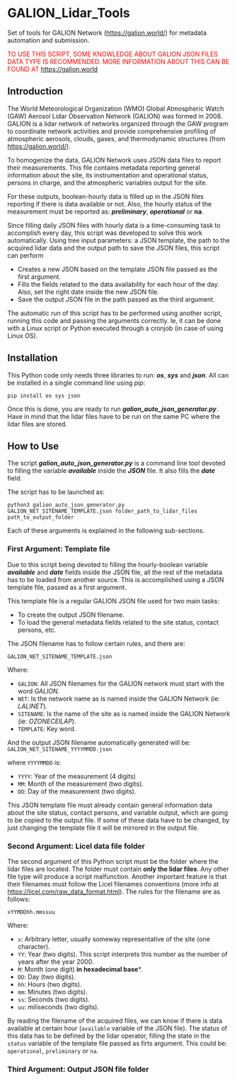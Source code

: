 # GALION_Lidar_Tools
Set of tools for GALION Network (https://galion.world/) for metadata automation and submission.

<span style="color:red"> TO USE THIS SCRIPT, SOME KNOWLEDGE ABOUT GALION JSON FILES DATA TYPE IS RECOMMENDED. MORE INFORMATION ABOUT THIS CAN BE FOUND AT https://galion.world</span>

## Introduction

The World Meteorological Organization (WMO) Global Atmospheric Watch (GAW) Aerosol Lidar Observation Network (GALION) was formed in 2008. GALION is a lidar network of networks organized through the GAW program to coordinate network activities and provide comprehensive profiling of atmospheric aerosols, clouds, gases, and thermodynamic structures (from https://galion.world/).


To homogenize the data, GALION Network uses JSON data files to report their measurements. This file contains metadata reporting general information about the site, its instrumentation and operational status, persons in charge, and the atmospheric variables output for the site.

For these outputs, boolean-hourly data is filled up in the JSON files reporting if there is data available or not. Also, the hourly status of the measurement must be reported as: ***preliminary***, ***operational*** or **na**.

Since filling daily JSON files with hourly data is a time-consuming task to accomplish every day, this script was developed to solve this work automatically. Using tree input parameters: a JSON template, the path to the acquired lidar data and the output path to save the JSON files, this script can perform
* Creates a new JSON based on the template JSON file passed as the first argument.
* Fills the fields related to the data availability for each hour of the day. Also, set the right date inside the new JSON file.
* Save the output JSON file in the path passed as the third argument.

The automatic run of this script has to be performed using another script, running this code and passing the arguments correctly. Ie, it can be done with a Linux script or Python executed through a cronjob (in case of using Linux OS).


## Installation
This Python code only needs three libraries to run: ***os***, ***sys*** and ***json***. All can be installed in a single command line using *pip*:

```
pip install os sys json
```

Once this is done, you are ready to run ***galion_auto_json_generator.py***. Have in mind that the lidar files have to be run on the same PC where the lidar files are stored.

## How to Use

The script ***galion_auto_json_generator.py*** is a command line tool devoted to filling the variable ***available*** inside the ***JSON*** file. It also fills the ***date*** field.

The script has to be launched as:

```
python3 galion_auto_json_generator.py GALION_NET_SITENAME_TEMPLATE.json folder_path_to_lidar_files path_to_output_folder

```

Each of these arguments is explained in the following sub-sections.


### First Argument: Template file

Due to this script being devoted to filling the hourly-boolean variable ***available*** and ***date*** fields inside the JSON file, all the rest of the metadata has to be loaded from another source. This is accomplished using a JSON template file, passed as a first argument.

This template file is a regular GALION JSON file used for two main tasks:
* To create the output JSON filename.
* To load the general metadata fields related to the site status, contact persons, etc.

The JSON filename has to follow certain rules, and there are:

`GALION_NET_SITENAME_TEMPLATE.json`

Where:
- `GALION`: All JSON filenames for the GALION network must start with the word *GALION*.
- `NET`: Is the network name as is named inside the GALION Network (ie: *LALINET*).
- `SITENAME`: Is the name of the site as is named inside the GALION Network (ie: *OZONECEILAP*).
- `TEMPLATE`: Key word.

And the output JSON filename automatically generated will be: `GALION_NET_SITENAME_YYYYMMDD.json`

where `YYYYMMDD` is:

- `YYYY`: Year of the measurement (4 digits)
- `MM`: Month of the measurement (two digits).
- `DD`: Day of the measurement (two digits).

This JSON template file must already contain general information data about the site status, contact persons, and variable output, which are going to be copied to the output file. If some of these data have to be changed, by just changing the template file it will be mirrored in the output file.


### Second Argument: Licel data file folder

The second argument of this Python script must be the folder where the lidar files are located. The folder must contain **only the lidar files**. Any other file type will produce a script malfunction.
Another important feature is that their filenames must follow the Licel filenames conventions (more info at https://licel.com/raw_data_format.html). The rules for the filename are as follows:

`xYYMDDhh.mmssuu`

Where: 

* `x`: Arbitrary letter, usually someway representative of the site (one character).
* `YY`: Year (two digits). This script interprets this number as the number of years after the year 2000.
* `M`: Month (one digit) **in hexadecimal base***.
* `DD`: Day (two digits).
* `hh`: Hours (two digits).
* `mm`: Minutes (two digits).
* `ss`: Seconds (two digits).
* `uu`: miliseconds (two digits).

By reading the filename of the acquired files, we can know if there is data available at certain hour (`available` variable of the JSON file). The status of this data has to be defined by the lidar operator, filling the state in the `status` variable of the template file passed as firts argument. This could be: `operational`, `preliminary` or `na`.


### Third Argument: Output JSON file folder

